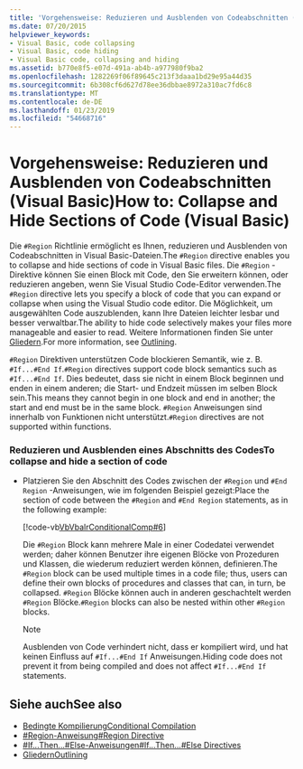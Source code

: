 ```yaml
---
title: 'Vorgehensweise: Reduzieren und Ausblenden von Codeabschnitten (Visual Basic)'
ms.date: 07/20/2015
helpviewer_keywords:
- Visual Basic, code collapsing
- Visual Basic, code hiding
- Visual Basic code, collapsing and hiding
ms.assetid: b770e8f5-e07d-491a-ab4b-a977980f9ba2
ms.openlocfilehash: 1282269f06f89645c213f3daaa1bd29e95a44d35
ms.sourcegitcommit: 6b308cf6d627d78ee36dbbae8972a310ac7fd6c8
ms.translationtype: MT
ms.contentlocale: de-DE
ms.lasthandoff: 01/23/2019
ms.locfileid: "54668716"
---
```

# <a name="how-to-collapse-and-hide-sections-of-code-visual-basic"></a><span data-ttu-id="a87ae-102">Vorgehensweise: Reduzieren und Ausblenden von Codeabschnitten (Visual Basic)</span><span class="sxs-lookup"><span data-stu-id="a87ae-102">How to: Collapse and Hide Sections of Code (Visual Basic)</span></span>
<span data-ttu-id="a87ae-103">Die `#Region` Richtlinie ermöglicht es Ihnen, reduzieren und Ausblenden von Codeabschnitten in Visual Basic-Dateien.</span><span class="sxs-lookup"><span data-stu-id="a87ae-103">The `#Region` directive enables you to collapse and hide sections of code in Visual Basic files.</span></span> <span data-ttu-id="a87ae-104">Die `#Region` -Direktive können Sie einen Block mit Code, den Sie erweitern können, oder reduzieren angeben, wenn Sie Visual Studio Code-Editor verwenden.</span><span class="sxs-lookup"><span data-stu-id="a87ae-104">The `#Region` directive lets you specify a block of code that you can expand or collapse when using the Visual Studio code editor.</span></span> <span data-ttu-id="a87ae-105">Die Möglichkeit, um ausgewählten Code auszublenden, kann Ihre Dateien leichter lesbar und besser verwaltbar.</span><span class="sxs-lookup"><span data-stu-id="a87ae-105">The ability to hide code selectively makes your files more manageable and easier to read.</span></span> <span data-ttu-id="a87ae-106">Weitere Informationen finden Sie unter [Gliedern](/visualstudio/ide/outlining).</span><span class="sxs-lookup"><span data-stu-id="a87ae-106">For more information, see [Outlining](/visualstudio/ide/outlining).</span></span>  
  
 <span data-ttu-id="a87ae-107">`#Region` Direktiven unterstützen Code blockieren Semantik, wie z. B. `#If...#End If`.</span><span class="sxs-lookup"><span data-stu-id="a87ae-107">`#Region` directives support code block semantics such as `#If...#End If`.</span></span> <span data-ttu-id="a87ae-108">Dies bedeutet, dass sie nicht in einem Block beginnen und enden in einem anderen; die Start- und Endzeit müssen im selben Block sein.</span><span class="sxs-lookup"><span data-stu-id="a87ae-108">This means they cannot begin in one block and end in another; the start and end must be in the same block.</span></span> <span data-ttu-id="a87ae-109">`#Region` Anweisungen sind innerhalb von Funktionen nicht unterstützt.</span><span class="sxs-lookup"><span data-stu-id="a87ae-109">`#Region` directives are not supported within functions.</span></span>  
  
### <a name="to-collapse-and-hide-a-section-of-code"></a><span data-ttu-id="a87ae-110">Reduzieren und Ausblenden eines Abschnitts des Codes</span><span class="sxs-lookup"><span data-stu-id="a87ae-110">To collapse and hide a section of code</span></span>  
  
-   <span data-ttu-id="a87ae-111">Platzieren Sie den Abschnitt des Codes zwischen der `#Region` und `#End Region` -Anweisungen, wie im folgenden Beispiel gezeigt:</span><span class="sxs-lookup"><span data-stu-id="a87ae-111">Place the section of code between the `#Region` and `#End Region` statements, as in the following example:</span></span>  
  
     [!code-vb[VbVbalrConditionalComp#6](../../../visual-basic/language-reference/directives/codesnippet/VisualBasic/how-to-collapse-and-hide-sections-of-code_1.vb)]  
  
     <span data-ttu-id="a87ae-112">Die `#Region` Block kann mehrere Male in einer Codedatei verwendet werden; daher können Benutzer ihre eigenen Blöcke von Prozeduren und Klassen, die wiederum reduziert werden können, definieren.</span><span class="sxs-lookup"><span data-stu-id="a87ae-112">The `#Region` block can be used multiple times in a code file; thus, users can define their own blocks of procedures and classes that can, in turn, be collapsed.</span></span> <span data-ttu-id="a87ae-113">`#Region` Blöcke können auch in anderen geschachtelt werden `#Region` Blöcke.</span><span class="sxs-lookup"><span data-stu-id="a87ae-113">`#Region` blocks can also be nested within other `#Region` blocks.</span></span>  
  
    > [!NOTE]
    >  <span data-ttu-id="a87ae-114">Ausblenden von Code verhindert nicht, dass er kompiliert wird, und hat keinen Einfluss auf `#If...#End If` Anweisungen.</span><span class="sxs-lookup"><span data-stu-id="a87ae-114">Hiding code does not prevent it from being compiled and does not affect `#If...#End If` statements.</span></span>  
  
## <a name="see-also"></a><span data-ttu-id="a87ae-115">Siehe auch</span><span class="sxs-lookup"><span data-stu-id="a87ae-115">See also</span></span>
- [<span data-ttu-id="a87ae-116">Bedingte Kompilierung</span><span class="sxs-lookup"><span data-stu-id="a87ae-116">Conditional Compilation</span></span>](../../../visual-basic/programming-guide/program-structure/conditional-compilation.md)
- [<span data-ttu-id="a87ae-117">#Region-Anweisung</span><span class="sxs-lookup"><span data-stu-id="a87ae-117">#Region Directive</span></span>](../../../visual-basic/language-reference/directives/region-directive.md)
- [<span data-ttu-id="a87ae-118">#If...Then...#Else-Anweisungen</span><span class="sxs-lookup"><span data-stu-id="a87ae-118">#If...Then...#Else Directives</span></span>](../../../visual-basic/language-reference/directives/if-then-else-directives.md)
- [<span data-ttu-id="a87ae-119">Gliedern</span><span class="sxs-lookup"><span data-stu-id="a87ae-119">Outlining</span></span>](/visualstudio/ide/outlining)
